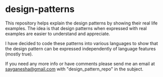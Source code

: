 design-patterns
===============
This repository helps explain the design patterns by showing their real life examples.
The idea is that design patterns when expressed with real examples are easier to understand and appreciate.

I have decided to code these patterns into various languages to show that the design pattern can be expressed independently of language features (mostly true).

If you need any more info or have comments please send me an email at sayganesha@gmail.com with "design_pattern_repo" in the subject.
